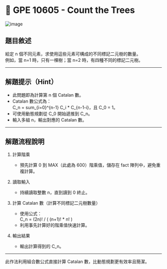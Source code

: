 # 🔢 GPE 10605 - Count the Trees
![image](https://github.com/user-attachments/assets/27f969a1-968e-4b46-832d-dc539fe7f68c)

## 題目敘述

給定 n 個不同元素，求使用這些元素可構成的不同標記二元樹的數量。  
例如，當 n=1 時，只有一棵樹；當 n=2 時，有四種不同的標記二元樹。

---

## 解題提示（Hint）

- 此問題即為計算第 n 個 Catalan 數。  
- Catalan 數公式為：  
  C_n = sum_{i=0}^{n-1} C_i * C_{n-1-i}，且 C_0 = 1。  
- 可使用動態規劃從 C_0 開始遞推到 C_n。  
- 輸入多組 n，輸出對應的 Catalan 數。

---

## 解題流程說明

1. 計算階乘  
   - 預先計算 0 到 MAX（此處為 600）階乘值，儲存在 fact 陣列中，避免重複計算。

2. 讀取輸入  
   - 持續讀取整數 n，直到讀到 0 終止。

3. 計算 Catalan 數（計算不同標記二元樹數量）  
   - 使用公式：  
     C_n = (2n)! / ( (n+1)! * n! )  
   - 利用事先計算好的階乘值快速計算。

4. 輸出結果  
   - 輸出計算得到的 C_n。

---

此作法利用組合數公式直接計算 Catalan 數，比動態規劃更有效率且簡潔。
